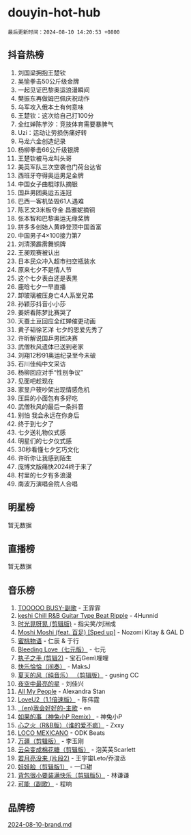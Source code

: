 # douyin-hot-hub

`最后更新时间：2024-08-10 14:20:53 +0800`

## 抖音热榜

1. 刘国梁拥抱王楚钦
1. 吴愉拳击50公斤级金牌
1. 一起见证巴黎奥运浪漫瞬间
1. 樊振东再做姆巴佩庆祝动作
1. 乌军攻入俄本土有何意味
1. 王楚钦：这次给自己打100分
1. 全红婵陈芋汐：竞技体育需要暴脾气
1. Uzi：运动让劳损伤痛好转
1. 马龙六金创造纪录
1. 杨柳拳击66公斤级银牌
1. 王楚钦被马龙叫头哥
1. 美英军队三次空袭也门荷台达省
1. 西班牙夺得奥运男足金牌
1. 中国女子曲棍球队摘银
1. 国乒男团奥运五连冠
1. 巴西一客机坠毁61人遇难
1. 陈艺文3米板夺金 昌雅妮摘铜
1. 张本智和巴黎奥运无缘奖牌
1. 拼多多创始人黄峥登顶中国首富
1. 中国男子4×100接力第7
1. 刘清漪霹雳舞铜牌
1. 王昶观赛被认出
1. 日本民众冲入超市扫空瓶装水
1. 原来七夕不是情人节
1. 这个七夕表白还是表黑
1. 鹿晗七夕一早直播
1. 卸玻璃被压身亡4人系堂兄弟
1. 孙颖莎抖音小小莎
1. 姜妍看陈梦比赛哭了
1. 天蚕土豆回应全红婵催更动画
1. 黄子韬徐艺洋 七夕的恩爱先秀了
1. 许昕解说国乒男团决赛
1. 武僧秋风遗体已送到老家
1. 刘翔12秒91奥运纪录至今未破
1. 石川佳纯中文采访
1. 杨柳回应对手“性别争议”
1. 见面吧趁现在
1. 家昱户筱吵架出现情感危机
1. 压扁的小面包有多好吃
1. 武僧秋风的最后一条抖音
1. 别怕 我会永远在你身后
1. 终于到七夕了
1. 七夕送礼物仪式感
1. 明星们的七夕仪式感
1. 30秒看懂七夕乞巧文化
1. 许昕你让我感到陌生
1. 庞博文版痛快2024终于来了
1. 村里的七夕有多浪漫
1. 南波万演唱会院人合唱

## 明星榜

暂无数据

## 直播榜

暂无数据

## 音乐榜

1. [TOOOOO BUSY-副歌](https://sf5-hl-cdn-tos.douyinstatic.com/obj/tos-cn-ve-2774/o0fmjGZetNDjSM5EimFs2QlzBg30YgByJMRQrC) - 王霏霏
1. [keshi Chill R&B Guitar Type Beat Ripple](https://sf5-hl-cdn-tos.douyinstatic.com/obj/tos-cn-ve-2774/okQIfmitAB3HpgZQo0YCEFEACcDhQngn0fkFIC) - 4Hunnid
1. [时光晃呀晃 (剪辑版)](https://sf3-cdn-tos.douyinstatic.com/obj/tos-cn-ve-2774/o8ACeQem3gwI1x3GIYGAfKG0LJebKFRJDwRwyW) - 指尖笑/刘洲成
1. [Moshi Moshi (feat. 百足) [Sped up]](https://sf3-cdn-tos.douyinstatic.com/obj/tos-cn-ve-2774/ocCPFQcXJLeroaIdQLIGAoeeYM3OAUYGDguHXz) - Nozomi Kitay & GAL D
1. [蜜桃物语](https://sf3-cdn-tos.douyinstatic.com/obj/tos-cn-ve-2774/oIhOSCZtIACtYU4XQkngiW9kCBfVD1Fz9IYeqL) - 仁辰 & 于行
1. [Bleeding Love（七元版）](https://sf5-hl-cdn-tos.douyinstatic.com/obj/tos-cn-ve-2774/oEgC9eZFHQ1MfSRnrfkzFp8AayDWqAQMABBgUs) - 七元
1. [执子之手 (剪辑2)](https://sf5-hl-cdn-tos.douyinstatic.com/obj/tos-cn-ve-2774/oUoZLQjCc31XzqsBnBQUNgeKtYPBcgbFDwtfcu) - 宝石Gem\哩哩
1. [快乐恰恰（间奏）](https://sf5-hl-cdn-tos.douyinstatic.com/obj/tos-cn-ve-2774/oMesum3HvWQXJxuMFeVYzf54o2QzH5aEBPOCAn) - MaksJ
1. [夏天的风（纯音乐） （剪辑版）](https://sf3-cdn-tos.douyinstatic.com/obj/tos-cn-ve-2774/oUzLjBZZFQAoNRmGokEeD5zfQCObp6UeFAnTa6) - gusing CC
1. [夜空中最亮的星](https://sf5-hl-cdn-tos.douyinstatic.com/obj/tos-cn-ve-2774/o4IfgGwqqnFeXEMGaS8JBzJAdayAaCeoxqbjCD) - 刘佳兴
1. [All My People](https://sf6-cdn-tos.douyinstatic.com/obj/tos-cn-ve-2774/c7773e6b7c3f4bd9b26cd85b0cfa4eff) - Alexandra Stan
1. [LoveU2（1.1倍速版）](https://sf5-hl-cdn-tos.douyinstatic.com/obj/tos-cn-ve-2774/oQMeDffLaEmgMwgCOEMAFCI6INzoFPgWdD0rsa) - 陈伟霆
1. [（en)我会好好的-主歌](https://sf5-hl-cdn-tos.douyinstatic.com/obj/tos-cn-ve-2774/oUrYpIdrvCbA8m8yAZjbMWjUkL6tiinWMkBTs) - en
1. [如果的事（神兔小P Remix）](https://sf3-cdn-tos.douyinstatic.com/obj/tos-cn-ve-2774/okHtAffz3g4ZB0BMQn9iC9BC6AciI3xCmgQTqt) - 神兔小P
1. [心之火（R&B版）（谁的爱不疯）](https://sf5-hl-cdn-tos.douyinstatic.com/obj/tos-cn-ve-2774/okemkEDaIBBE3OosftCgMxlFkLQZRw37t36ZQv) - Zxxy
1. [LOCO MEXICANO](https://sf5-hl-cdn-tos.douyinstatic.com/obj/tos-cn-ve-2774/owxVoxJorA4ILBfsMAjU6t7O1xW9w0tS7EYzh6) - ODK Beats
1. [万疆（剪辑版）](https://sf5-hl-cdn-tos.douyinstatic.com/obj/tos-cn-ve-2774/ooG7oVgFlDTelKCjCsTTobQvbdtj1BBQXnfZd8) - 李玉刚
1. [云朵变成棉花糖（剪辑版）](https://sf3-cdn-tos.douyinstatic.com/obj/tos-cn-ve-2774/o8LC84GQLALFfXeyJmh8KE61byVQYMMeAZLfEI) - 泡芙芙Scarlett
1. [若月亮没来 (片段2)](https://sf6-cdn-tos.douyinstatic.com/obj/tos-cn-ve-2774/ocQavLLjkCOeDxGyYeIMGgNAIwJ0QXE1Ve3Fzv) - 王宇宙Leto/乔浚丞
1. [娃娃脸（剪辑版1）](https://sf5-hl-cdn-tos.douyinstatic.com/obj/tos-cn-ve-2774/oIimSCgQoNUePTAZ1Ba7TeADY4KetGYsVFeaaB) - 一口甜
1. [背包很小要装满快乐（剪辑版5）](https://sf5-hl-cdn-tos.douyinstatic.com/obj/tos-cn-ve-2774/oUqSJIiBjw2pxsBAiQRmkbZGJrlGCMBPpIW90) - 林谦谦
1. [可能（副歌）](https://sf5-hl-cdn-tos.douyinstatic.com/obj/tos-cn-ve-2774/cde1731888894259b333569393c2fb51) - 程响

## 品牌榜

[2024-08-10-brand.md](2024-08-10-brand.md)
